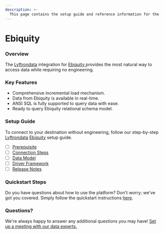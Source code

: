 ```yaml
---
description: >-
  This page contains the setup guide and reference information for the Ebiquity source connector.
---
```


# Ebiquity

### Overview

The [Lyftrondata](https://www.lyftrondata.com/) integration for [Ebiquity](https://www.lyftrondata.com/integration/ebiquity/)[ ](https://www.lyftrondata.com/integration/ebiquity/)provides the most natural way to access data while requiring no engineering.

### Key Features

* Comprehensive incremental load mechanism.
* Data from Ebiquity is available in real-time.&#x20;
* ANSI SQL is fully supported to query data with ease.
* Ready to query Ebiquity relational schema model.

### Setup Guide

To connect to your destination without engineering, follow our step-by-step [Lyftrondata](https://www.lyftrondata.com/)  [Ebiquity](https://www.lyftrondata.com/integration/ebiquity/) setup guide.

* [ ] [Prerequisite](../../marketing-analytics/ebiquity/prerequisite.md)
* [ ] [Connection Steps](../../marketing-analytics/ebiquity/connection-steps.md)
* [ ] [Data Model](../../marketing-analytics/ebiquity/data-model/)
* [ ] [Driver Framework](../../marketing-analytics/ebiquity/driver-framework/)
* [ ] [Release Notes](../../marketing-analytics/ebiquity/release-notes.md)

### Quickstart Steps

Do you have questions about how to use the platform? Don't worry; we've got you covered. Simply follow the quickstart instructions [here](../../../quickstart-steps.md).

### Questions? <a href="#questions" id="questions"></a>

We're always happy to answer any additional questions you may have! [Set up a meeting with our data experts.](https://www.lyftrondata.com/book-a-meeting/)

